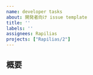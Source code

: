 ```yaml
---
name: developer tasks
about: 開発者向け issue template
title: ''
labels: ''
assignees: Rapilias
projects: ["Rapilias/2"]
---
```


## 概要

